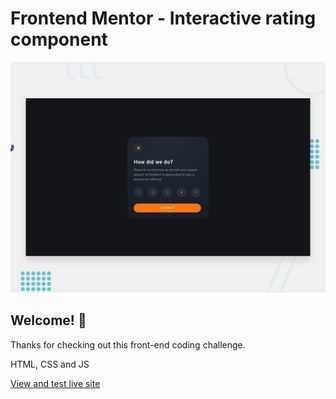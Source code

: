 # Frontend Mentor - Interactive rating component

![Design preview for the Interactive rating component coding challenge](./design/desktop-preview.jpg)

## Welcome! 👋

Thanks for checking out this front-end coding challenge.

HTML, CSS and JS

[View and test live site](https://kriledins.github.io/interactive-rating-component/)
